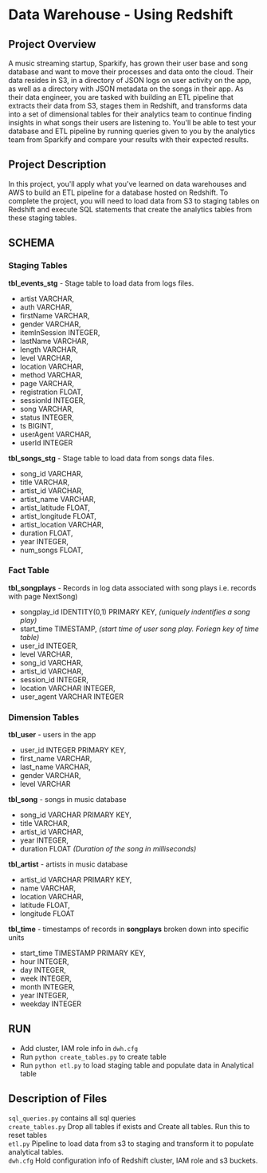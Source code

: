 # Data Warehouse - Using Redshift

## Project Overview
A music streaming startup, Sparkify, has grown their user base and song database and want to move their processes and data onto the cloud. Their data resides in S3, in a directory of JSON logs on user activity on the app, as well as a directory with JSON metadata on the songs in their app.
As their data engineer, you are tasked with building an ETL pipeline that extracts their data from S3, stages them in Redshift, and transforms data into a set of dimensional tables for their analytics team to continue finding insights in what songs their users are listening to. You'll be able to test your database and ETL pipeline by running queries given to you by the analytics team from Sparkify and compare your results with their expected results.

## Project Description
In this project, you'll apply what you've learned on data warehouses and AWS to build an ETL pipeline for a database hosted on Redshift. To complete the project, you will need to load data from S3 to staging tables on Redshift and execute SQL statements that create the analytics tables from these staging tables.


## SCHEMA

### Staging Tables
**tbl_events_stg** - Stage table to load data from logs files.
- artist VARCHAR,
- auth VARCHAR,
- firstName VARCHAR,
- gender VARCHAR,
- itemInSession INTEGER,
- lastName VARCHAR,
- length VARCHAR,
- level VARCHAR,
- location VARCHAR,
- method VARCHAR,
- page VARCHAR,
- registration FLOAT,
- sessionId INTEGER,
- song VARCHAR,
- status INTEGER,
- ts BIGINT,
- userAgent VARCHAR,
- userId INTEGER

**tbl_songs_stg** - Stage table to load data from songs data files.
- song_id VARCHAR,
- title VARCHAR,
- artist_id VARCHAR,
- artist_name VARCHAR,
- artist_latitude FLOAT,
- artist_longitude FLOAT,
- artist_location VARCHAR,
- duration FLOAT,
- year INTEGER,
- num_songs FLOAT,

### Fact Table
**tbl_songplays** - Records in log data associated with song plays i.e. records with page NextSong)
- songplay_id IDENTITY(0,1) PRIMARY KEY, _(uniquely indentifies a song play)_
- start_time TIMESTAMP, _(start time of user song play. Foriegn key of time table)_
- user_id INTEGER,
- level VARCHAR,
- song_id VARCHAR,
- artist_id VARCHAR,
- session_id INTEGER,
- location VARCHAR INTEGER,
- user_agent VARCHAR INTEGER

### Dimension Tables
**tbl_user**  - users in the app
- user_id INTEGER PRIMARY KEY,
- first_name VARCHAR, 
- last_name VARCHAR,
- gender VARCHAR,
- level VARCHAR

**tbl_song**  - songs in music database
- song_id VARCHAR PRIMARY KEY, 
- title VARCHAR, 
- artist_id VARCHAR, 
- year INTEGER, 
- duration FLOAT _(Duration of the song in milliseconds)_

**tbl_artist**  - artists in music database
- artist_id VARCHAR PRIMARY KEY, 
- name VARCHAR, 
- location VARCHAR, 
- latitude FLOAT, 
- longitude FLOAT

**tbl_time**  - timestamps of records in  **songplays**  broken down into specific units
- start_time TIMESTAMP PRIMARY KEY, 
- hour INTEGER, 
- day INTEGER, 
- week INTEGER, 
- month INTEGER, 
- year INTEGER, 
- weekday INTEGER


## RUN
- Add cluster, IAM role info in `dwh.cfg` 
- Run `python create_tables.py` to create table
- Run `python etl.py` to load staging table and populate data in Analytical table

## Description of Files
`sql_queries.py` contains all sql queries<br>
`create_tables.py` Drop all tables if exists and Create all tables. Run this to reset tables<br>
`etl.py` Pipeline to load data from s3 to staging and transform it to populate analytical tables.<br>
`dwh.cfg` Hold configuration info of Redshift cluster, IAM role and s3 buckets.<br>
